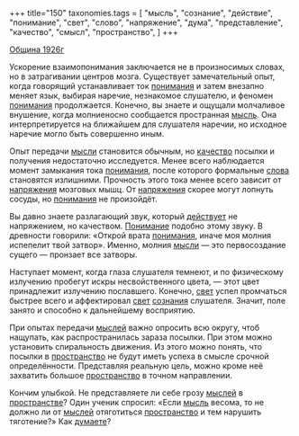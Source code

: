 +++
title="150"
taxonomies.tags = [
 "мысль",
 "сознание",
 "действие",
 "понимание",
 "свет",
 "слово",
 "напряжение",
 "дума",
 "представление",
 "качество",
 "смысл",
 "пространство",
]
+++

[Община 1926г](/agni/1926)

Ускорение взаимопонимания заключается не в произносимых словах, но в затрагивании центров мозга. Существует замечательный опыт, когда говорящий устанавливает ток [понимания](/tags/понимание) и затем внезапно меняет язык, выбирая наречие, незнакомое слушателю, и феномен [понимания](/tags/понимание) продолжается. Конечно, вы знаете и ощущали молчаливое внушение, когда молниеносно сообщается пространная [мысль](/tags/мысль). Она интерпретируется на ближайшем для слушателя наречии, но исходное наречие могло быть совершенно иным.   

Опыт передачи [мысли](/tags/мысль) становится обычным, но [качество](/tags/качество) посылки и получения недостаточно исследуется. Менее всего наблюдается момент замыкания тока [понимания](/tags/понимание), после которого формальные [слова](/tags/слово) становятся излишними. Прочность этого тока менее всего зависит от [напряжения](/tags/[напряжение](/tags/напряжение)) мозговых мышц. От [напряжения](/tags/[напряжение](/tags/напряжение)) скорее могут лопнуть сосуды, но [понимания](/tags/понимание) не произойдёт.   

Вы давно знаете разлагающий звук, который [действует](/tags/действие) не напряжением, но качеством. [Понимание](/tags/понимание) подобно этому звуку. В древности говорили: «Открой врата [понимания](/tags/понимание), иначе моя молния испепелит твой затвор». Именно, молния [мысли](/tags/мысль) — это первосоздание сущего — пронзает все затворы.   

Наступает момент, когда глаза слушателя темнеют, и по физическому излучению пробегут искры несвойственного цвета, — этот цвет принадлежит излучению пославшего. Конечно, [свет](/tags/свет) успел промчаться быстрее всего и аффектировал [свет](/tags/свет) [сознания](/tags/сознание) слушателя. Значит, поле занято и способно к дальнейшему восприятию.   

При опытах передачи [мыслей](/tags/мысль) важно опросить всю округу, чтоб нащупать, как распространилась зараза посылки. При этом можно установить спиральность движения. Из этого можно понять, что посылки в [пространство](/tags/пространство) не будут иметь успеха в смысле срочной определённости. Представляя реальную цель, можно кроме неё захватить большое [пространство](/tags/пространство) в точном направлении.   

Кончим улыбкой. Не представляете ли себе грозу [мыслей](/tags/мысль) в [пространстве](/tags/пространство)? Один ученик спросил: «Если [мысль](/tags/мысль) весома, то не должно ли от [мыслей](/tags/мысль) отяготиться [пространство](/tags/пространство) и тем нарушить тяготение?» Как [думаете](/tags/дума)?   

